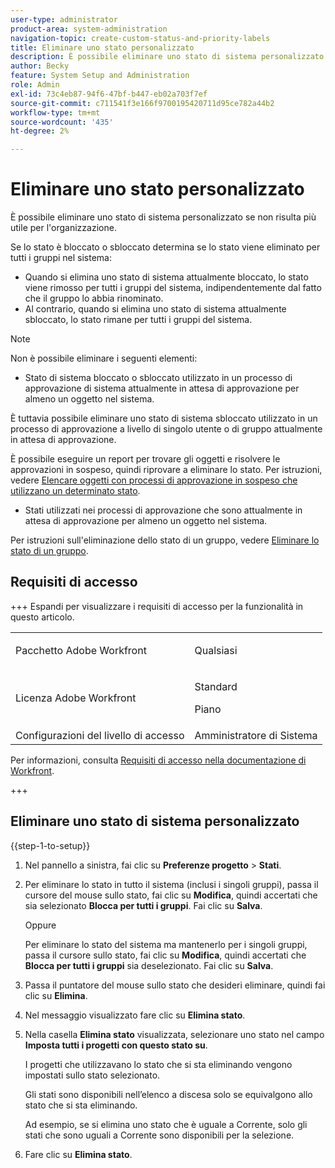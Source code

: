 ```yaml
---
user-type: administrator
product-area: system-administration
navigation-topic: create-custom-status-and-priority-labels
title: Eliminare uno stato personalizzato
description: È possibile eliminare uno stato di sistema personalizzato se non risulta più utile per l'organizzazione.
author: Becky
feature: System Setup and Administration
role: Admin
exl-id: 73c4eb87-94f6-47bf-b447-eb02a703f7ef
source-git-commit: c711541f3e166f9700195420711d95ce782a44b2
workflow-type: tm+mt
source-wordcount: '435'
ht-degree: 2%

---
```


# Eliminare uno stato personalizzato

È possibile eliminare uno stato di sistema personalizzato se non risulta più utile per l&#39;organizzazione.

Se lo stato è bloccato o sbloccato determina se lo stato viene eliminato per tutti i gruppi nel sistema:

* Quando si elimina uno stato di sistema attualmente bloccato, lo stato viene rimosso per tutti i gruppi del sistema, indipendentemente dal fatto che il gruppo lo abbia rinominato.
* Al contrario, quando si elimina uno stato di sistema attualmente sbloccato, lo stato rimane per tutti i gruppi del sistema.


>[!NOTE]
>
>Non è possibile eliminare i seguenti elementi:
>
>* Stato di sistema bloccato o sbloccato utilizzato in un processo di approvazione di sistema attualmente in attesa di approvazione per almeno un oggetto nel sistema.
>
>  È tuttavia possibile eliminare uno stato di sistema sbloccato utilizzato in un processo di approvazione a livello di singolo utente o di gruppo attualmente in attesa di approvazione.
>
>  È possibile eseguire un report per trovare gli oggetti e risolvere le approvazioni in sospeso, quindi riprovare a eliminare lo stato. Per istruzioni, vedere [Elencare oggetti con processi di approvazione in sospeso che utilizzano un determinato stato](../../../administration-and-setup/customize-workfront/creating-custom-status-and-priority-labels/list-objects-pending-approval-certain-status.md).
>
>* Stati utilizzati nei processi di approvazione che sono attualmente in attesa di approvazione per almeno un oggetto nel sistema.

Per istruzioni sull&#39;eliminazione dello stato di un gruppo, vedere [Eliminare lo stato di un gruppo](../../../administration-and-setup/manage-groups/manage-group-statuses/delete-a-group-status.md).

## Requisiti di accesso

+++ Espandi per visualizzare i requisiti di accesso per la funzionalità in questo articolo.

<table style="table-layout:auto"> 
 <col> 
 <col> 
 <tbody> 
  <tr> 
   <td>Pacchetto Adobe Workfront</td> 
   <td><p>Qualsiasi</p></td> 
  </tr> 
  <tr> 
   <td>Licenza Adobe Workfront</td> 
   <td><p>Standard</p>
       <p>Piano</p></td>
  </tr> 
  <tr> 
   <td>Configurazioni del livello di accesso</td> 
   <td>Amministratore di Sistema</td> 
  </tr> 
 </tbody> 
</table>

Per informazioni, consulta [Requisiti di accesso nella documentazione di Workfront](/help/quicksilver/administration-and-setup/add-users/access-levels-and-object-permissions/access-level-requirements-in-documentation.md).

+++

## Eliminare uno stato di sistema personalizzato

{{step-1-to-setup}}

1. Nel pannello a sinistra, fai clic su **Preferenze progetto** > **Stati**.

1. Per eliminare lo stato in tutto il sistema (inclusi i singoli gruppi), passa il cursore del mouse sullo stato, fai clic su **Modifica**, quindi accertati che sia selezionato **Blocca per tutti i gruppi**. Fai clic su **Salva**.

   Oppure

   Per eliminare lo stato del sistema ma mantenerlo per i singoli gruppi, passa il cursore sullo stato, fai clic su **Modifica**, quindi accertati che **Blocca per tutti i gruppi** sia deselezionato. Fai clic su **Salva**.

1. Passa il puntatore del mouse sullo stato che desideri eliminare, quindi fai clic su **Elimina**.
1. Nel messaggio visualizzato fare clic su **Elimina stato**.
1. Nella casella **Elimina stato** visualizzata, selezionare uno stato nel campo **Imposta tutti i progetti con questo stato su**.

   I progetti che utilizzavano lo stato che si sta eliminando vengono impostati sullo stato selezionato.

   Gli stati sono disponibili nell’elenco a discesa solo se equivalgono allo stato che si sta eliminando.

   Ad esempio, se si elimina uno stato che è uguale a Corrente, solo gli stati che sono uguali a Corrente sono disponibili per la selezione.

1. Fare clic su **Elimina stato**.

